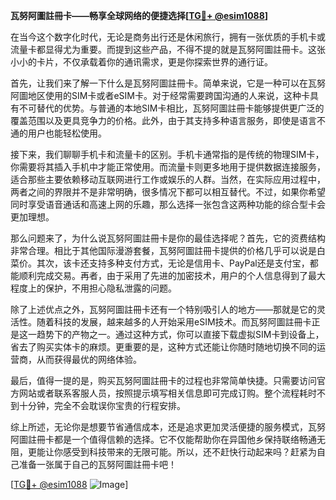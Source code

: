 **瓦努阿圖註冊卡——畅享全球网络的便捷选择[[TG💪+ @esim1088](https://t.me/s/esim1088)]**

在当今这个数字化时代，无论是商务出行还是休闲旅行，拥有一张优质的手机卡或流量卡都显得尤为重要。而提到这些产品，不得不提的就是瓦努阿圖註冊卡。这张小小的卡片，不仅承载着你的通讯需求，更是你探索世界的通行证。

首先，让我们来了解一下什么是瓦努阿圖註冊卡。简单来说，它是一种可以在瓦努阿圖地区使用的SIM卡或者eSIM卡。对于经常需要跨国沟通的人来说，这种卡具有不可替代的优势。与普通的本地SIM卡相比，瓦努阿圖註冊卡能够提供更广泛的覆盖范围以及更具竞争力的价格。此外，由于其支持多种语言服务，即使是语言不通的用户也能轻松使用。

接下来，我们聊聊手机卡和流量卡的区别。手机卡通常指的是传统的物理SIM卡，你需要将其插入手机中才能正常使用。而流量卡则更多地用于提供数据连接服务，适合那些主要依赖移动互联网进行工作或娱乐的人群。当然，在实际应用过程中，两者之间的界限并不是非常明确，很多情况下都可以相互替代。不过，如果你希望同时享受语音通话和高速上网的乐趣，那么选择一张包含这两种功能的综合型卡会更加理想。

那么问题来了，为什么说瓦努阿圖註冊卡是你的最佳选择呢？首先，它的资费结构非常合理。相比于其他国际漫游套餐，瓦努阿圖註冊卡提供的价格几乎可以说是白菜价。其次，该卡还支持多种支付方式，无论是信用卡、PayPal还是支付宝，都能顺利完成交易。再者，由于采用了先进的加密技术，用户的个人信息得到了最大程度上的保护，不用担心隐私泄露的问题。

除了上述优点之外，瓦努阿圖註冊卡还有一个特别吸引人的地方——那就是它的灵活性。随着科技的发展，越来越多的人开始采用eSIM技术。而瓦努阿圖註冊卡正是这一趋势下的产物之一。通过这种方式，你可以直接下载虚拟SIM卡到设备上，省去了购买实体卡的麻烦。更重要的是，这种方式还能让你随时随地切换不同的运营商，从而获得最优的网络体验。

最后，值得一提的是，购买瓦努阿圖註冊卡的过程也非常简单快捷。只需要访问官方网站或者联系客服人员，按照提示填写相关信息即可完成订购。整个流程耗时不到十分钟，完全不会耽误你宝贵的行程安排。

综上所述，无论你是想要节省通信成本，还是追求更加灵活便捷的服务模式，瓦努阿圖註冊卡都是一个值得信赖的选择。它不仅能帮助你在异国他乡保持联络畅通无阻，更能让你感受到科技带来的无限可能。所以，还不赶快行动起来吗？赶紧为自己准备一张属于自己的瓦努阿圖註冊卡吧！

[[TG💪+ @esim1088](https://t.me/s/esim1088) ![Image](https://i.postimg.cc/4NQfJmqS/Snipaste-2025-05-13-00-14-12.png)]